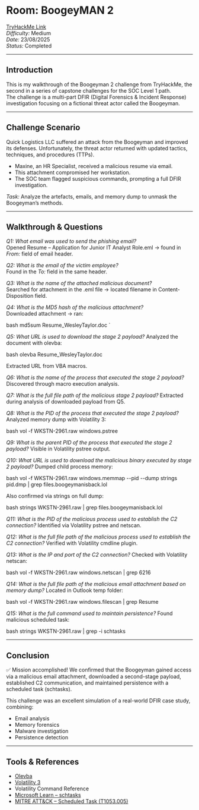 # Room: BoogeyMAN 2  
[TryHackMe Link](https://tryhackme.com/room/boogeyman2)  
*Difficulty:* Medium  
*Date:* 23/08/2025  
*Status:* Completed  

---

## Introduction  
This is my walkthrough of the Boogeyman 2 challenge from TryHackMe, the second in a series of capstone challenges for the SOC Level 1 path.  
The challenge is a multi-part DFIR (Digital Forensics & Incident Response) investigation focusing on a fictional threat actor called the Boogeyman.  

---

## Challenge Scenario  
Quick Logistics LLC suffered an attack from the Boogeyman and improved its defenses. Unfortunately, the threat actor returned with updated tactics, techniques, and procedures (TTPs).  

- Maxine, an HR Specialist, received a malicious resume via email.  
- This attachment compromised her workstation.  
- The SOC team flagged suspicious commands, prompting a full DFIR investigation.  

*Task:* Analyze the artefacts, emails, and memory dump to unmask the Boogeyman’s methods.  

---

## Walkthrough & Questions  

*Q1: What email was used to send the phishing email?*  
Opened Resume – Application for Junior IT Analyst Role.eml → found in *From:* field of email header.  

*Q2: What is the email of the victim employee?*  
Found in the *To:* field in the same header.  

*Q3: What is the name of the attached malicious document?*  
Searched for attachment in the .eml file → located filename in Content-Disposition field.  

*Q4: What is the MD5 hash of the malicious attachment?*  
Downloaded attachment → ran:  

bash
md5sum Resume_WesleyTaylor.doc
`

*Q5: What URL is used to download the stage 2 payload?*
Analyzed the document with olevba:

bash
olevba Resume_WesleyTaylor.doc


Extracted URL from VBA macros.

*Q6: What is the name of the process that executed the stage 2 payload?*
Discovered through macro execution analysis.

*Q7: What is the full file path of the malicious stage 2 payload?*
Extracted during analysis of downloaded payload from Q5.

*Q8: What is the PID of the process that executed the stage 2 payload?*
Analyzed memory dump with Volatility 3:

bash
vol -f WKSTN-2961.raw windows.pstree


*Q9: What is the parent PID of the process that executed the stage 2 payload?*
Visible in Volatility pstree output.

*Q10: What URL is used to download the malicious binary executed by stage 2 payload?*
Dumped child process memory:

bash
vol -f WKSTN-2961.raw windows.memmap --pid <CHILD-PID> --dump
strings pid.dmp | grep files.boogeymanisback.lol


Also confirmed via strings on full dump:

bash
strings WKSTN-2961.raw | grep files.boogeymanisback.lol


*Q11: What is the PID of the malicious process used to establish the C2 connection?*
Identified via Volatility pstree and netscan.

*Q12: What is the full file path of the malicious process used to establish the C2 connection?*
Verified with Volatility cmdline plugin.

*Q13: What is the IP and port of the C2 connection?*
Checked with Volatility netscan:

bash
vol -f WKSTN-2961.raw windows.netscan | grep 6216


*Q14: What is the full file path of the malicious email attachment based on memory dump?*
Located in Outlook temp folder:

bash
vol -f WKSTN-2961.raw windows.filescan | grep Resume


*Q15: What is the full command used to maintain persistence?*
Found malicious scheduled task:

bash
strings WKSTN-2961.raw | grep -i schtasks


---

## Conclusion

✅ Mission accomplished!
We confirmed that the Boogeyman gained access via a malicious email attachment, downloaded a second-stage payload, established C2 communication, and maintained persistence with a scheduled task (schtasks).

This challenge was an excellent simulation of a real-world DFIR case study, combining:

* Email analysis
* Memory forensics
* Malware investigation
* Persistence detection

---

## Tools & References

* [Olevba](https://github.com/decalage2/oletools/wiki/olevba)
* [Volatility 3](https://github.com/volatilityfoundation/volatility3)
* Volatility Command Reference
* [Microsoft Learn – schtasks](https://learn.microsoft.com/en-us/windows-server/administration/windows-commands/schtasks)
* [MITRE ATT\&CK – Scheduled Task (T1053.005)](https://attack.mitre.org/techniques/T1053/005/)
